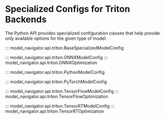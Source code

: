 <!--
Copyright (c) 2021-2023, NVIDIA CORPORATION. All rights reserved.

Licensed under the Apache License, Version 2.0 (the "License");
you may not use this file except in compliance with the License.
You may obtain a copy of the License at

    http://www.apache.org/licenses/LICENSE-2.0

Unless required by applicable law or agreed to in writing, software
distributed under the License is distributed on an "AS IS" BASIS,
WITHOUT WARRANTIES OR CONDITIONS OF ANY KIND, either express or implied.
See the License for the specific language governing permissions and
limitations under the License.
-->

# Specialized Configs for Triton Backends

The Python API provides specialized configuration classes that help provide only
available options for the given type of model.

::: model_navigator.api.triton.BaseSpecializedModelConfig

::: model_navigator.api.triton.ONNXModelConfig
::: model_navigator.api.triton.ONNXOptimization

::: model_navigator.api.triton.PythonModelConfig

::: model_navigator.api.triton.PyTorchModelConfig

::: model_navigator.api.triton.TensorFlowModelConfig
::: model_navigator.api.triton.TensorFlowOptimization

::: model_navigator.api.triton.TensorRTModelConfig
::: model_navigator.api.triton.TensorRTOptimization
